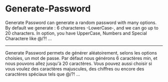 # Generate-Password

  Generate Password can generate a random password with many options.
   By default we generate : 6 characteres -LowerCase-, and we can go up to 20 characters.
    In option, you have UpperCase, Numbers and Special Charactere like @/\?! ... 


-------------------------------------------------------------------------------------


Generate Password permets de générer aléatoirement, selons les options choisies, un mot de passe.
Par défaut nous générons 6 caractères min, et nous pouvons allez jusqu'à 20 caractères. 
Vous pouvez aussi choisir si vous voulez des caractères majuscules, des chiffres ou encore des caractères spéciaux tels que @/\?! ...
